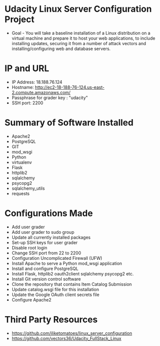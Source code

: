 

# Udacity Linux Server Configuration Project
* Goal - You will take a baseline installation of a Linux distribution on a virtual machine and prepare it to host your web applications, to include installing updates, securing it from a number of attack vectors and installing/configuring web and database servers.

# IP and URL
* IP Address: 18.188.76.124
* Hostname: http://ec2-18-188-76-124.us-east-2.compute.amazonaws.com/
* Passphrase for grader key : "udacity"
* SSH port: 2200

# Summary of Software Installed
* Apache2
* PostgreSQL
* GIT
* mod_wsgi
* Python
* virtualenv
* Flask
* httplib2
* sqlalchemy
* psycopg2
* sqlalchemy_utils
* requests

# Configurations Made
* Add user grader
* Add user grader to sudo group
* Update all currently installed packages
* Set-up SSH keys for user grader
* Disable root login
* Change SSH port from 22 to 2200
* Configuration Uncomplicated Firewall (UFW)
* Install Apache to serve a Python mod_wsgi application
* Install and configure PostgreSQL
* Install Flask, httplib2 oauth2client sqlalchemy psycopg2 etc.
* Install Git version control software
* Clone the repository that contains Item Catalog Submission
* Update catalog.wsgi file for this installation
* Update the Google OAuth client secrets file
* Configure Apache2

# Third Party Resources
* https://github.com/iliketomatoes/linux_server_configuration
* https://github.com/vectors36/Udacity_FullStack_Linux
